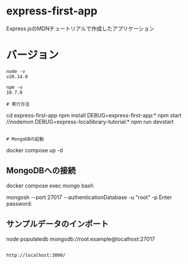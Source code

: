 # express-first-app
Express.jsのMDNチュートリアルで作成したアプリケーション

# バージョン
```
node -v
v20.14.0

npm -v
10.7.0

# 実行方法
```
cd express-first-app
npm install
DEBUG=express-first-app:* npm start
//nodemon
DEBUG=express-locallibrary-tutorial:* npm run devstart

```

# MongoDBの起動
```
docker compose up -d

## MongoDBへの接続
docker compose exec mongo bash

mongosh --port 27017  --authenticationDatabase -u "root" -p
Enter password:
<!-- パスワードはdocker-compose.ymlで設定したもの -->

## サンプルデータのインポート
node populatedb mongodb://root:example@localhost:27017

```

http://localhost:3000/
